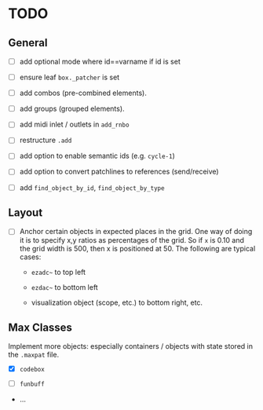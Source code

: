 # TODO

## General

- [ ] add optional mode where id==varname if id is set

- [ ] ensure leaf `box._patcher` is set

- [ ] add combos (pre-combined elements).

- [ ] add groups (grouped elements).

- [ ] add midi inlet / outlets in `add_rnbo`

- [ ] restructure `.add`

- [ ] add option to enable semantic ids (e.g. `cycle-1`)

- [ ] add option to convert patchlines to references (send/receive)

- [ ] add `find_object_by_id`, `find_object_by_type`

## Layout

- [ ] Anchor certain objects in expected places in the grid. One way of doing it is to specify x,y ratios as percentages of the grid. So if `x` is 0.10 and the grid width is 500, then x is positioned at 50. The following are typical cases:

  - `ezadc~` to top left

  - `ezdac~` to bottom left

  - visualization object (scope, etc.) to bottom right, etc.

## Max Classes

Implement more objects: especially containers / objects with state stored in the `.maxpat` file.

- [x] `codebox`

- [ ] `funbuff`

- ...
